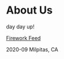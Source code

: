 # About Us

day day up! 

[Firework Feed](https://github.com/jingtaoCoding/uni_apps/blob/master/learn/index.html)

2020-09
Milpitas, CA